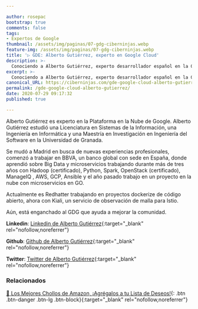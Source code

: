 ```yaml
---

author: rosepac
bootstrap: true
comments: false
tags:
- Expertos de Google
thumbnail: /assets/img/paginas/07-gdg-ciberninjas.webp
feature-img: /assets/img/paginas/07-gdg-ciberninjas.webp
title: '▷ GDE: Alberto Gutiérrez, experto en Google Cloud'
description: >-
  Conociendo a Alberto Gutiérrez, experto desarrollador español en la Google Cloud Platform incluido en el programa de Expertos de Desarrolladores de Google 2020.
excerpt: >-
  Conociendo a Alberto Gutiérrez, experto desarrollador español en la Google Cloud Platform incluido en el programa de Expertos de Desarrolladores de Google 2020.
canonical_URL: https://ciberninjas.com/gde-google-cloud-alberto-gutierrez/
permalink: /gde-google-cloud-alberto-gutierrez/
date: 2020-07-29 09:17:32
published: true

---
```


Alberto Gutiérrez es experto en la Plataforma en la Nube de Google. Alberto Gutiérrez estudió una Licenciatura en Sistemas de la Información, una Ingeniería en Informática y una Maestría en Investigación en Ingeniería del Software en la Universidad de Granada.

Se mudó a Madrid en busca de nuevas experiencias profesionales, comenzó a trabajar en BBVA, un banco global con sede en España, donde aprendió sobre Big Data y microservicios trabajando durante más de tres años con Hadoop (certificado), Python, Spark, OpenStack (certificado), ManageIQ , AWS, GCP, Ansible y el año pasado trabajo en un proyecto en la nube con microservicios en GO.

Actualmente es Redhatter trabajando en proyectos dockerize de código abierto, ahora con Kiali, un servicio de observación de malla para Istio.

Aún, está enganchado al GDG que ayuda a mejorar la comunidad.

**Linkedin**: [Linkedin de Alberto Gutiérrez](https://www.linkedin.com/in/gutierrezjuanesalberto){:target="_blank" rel="nofollow,noreferrer"}

**Github**: [Github de Alberto Gutiérrez](https://www.github.com/aljesusg){:target="_blank" rel="nofollow,noreferrer"}

**Twitter**: [Twitter de Alberto Gutiérrez](https://www.twitter.com/aljesusg){:target="_blank" rel="nofollow,noreferrer"}
<!-- https://developers.google.com/community/experts/directory/profile/profile-carlos_sanchez -->

### **Relacionados** <!-- omit in toc -->

[🛒 Los Mejores Chollos de Amazon, ¡Agrégalos a tu Lista de Deseos!](https://www.amazon.es/shop/cibercursos "Los Mejores Chollos de Amazon, Ofertas Flash, Black Monday y Amazon Prime Day"){: .btn .btn-danger .btn-lg .btn-block}{:target="_blank" rel="nofollow,noreferrer"}